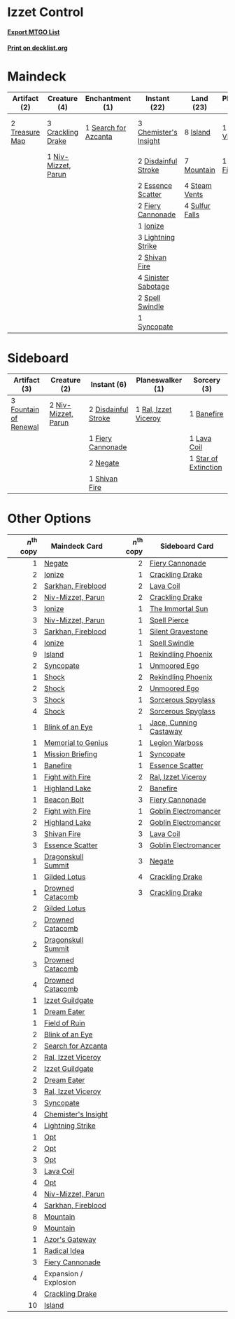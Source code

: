 # Izzet Control

#### [Export MTGO List](../collection/Izzet%20Control/Izzet%20Control.txt)
#### [Print on decklist.org](http://decklist.org/?deckmain=3%09Chemister's%20Insight%0A3%09Crackling%20Drake%0A2%09Disdainful%20Stroke%0A2%09Essence%20Scatter%0A3%09Expansion%20/%20Explosion%0A2%09Fiery%20Cannonade%0A1%09Ionize%0A8%09Island%0A2%09Lava%20Coil%0A3%09Lightning%20Strike%0A7%09Mountain%0A1%09Niv-Mizzet,%20Parun%0A1%09Ral,%20Izzet%20Viceroy%0A1%09Sarkhan,%20Fireblood%0A1%09Search%20for%20Azcanta%0A2%09Shivan%20Fire%0A4%09Sinister%20Sabotage%0A2%09Spell%20Swindle%0A1%09Star%20of%20Extinction%0A4%09Steam%20Vents%0A4%09Sulfur%20Falls%0A1%09Syncopate%0A2%09Treasure%20Map&deckside=1%09Banefire%0A2%09Disdainful%20Stroke%0A1%09Fiery%20Cannonade%0A3%09Fountain%20of%20Renewal%0A1%09Lava%20Coil%0A2%09Negate%0A2%09Niv-Mizzet,%20Parun%0A1%09Ral,%20Izzet%20Viceroy%0A1%09Shivan%20Fire%0A1%09Star%20of%20Extinction)
# Maindeck

|                                      Artifact (2)                                       |                                         Creature (4)                                         |                                        Enchantment (1)                                        |                                          Instant (22)                                          |                                        Land (23)                                        |                                       Planeswalker (2)                                        |                                          Sorcery (3)                                          |      Unknown (3)      |
|-----------------------------------------------------------------------------------------|----------------------------------------------------------------------------------------------|-----------------------------------------------------------------------------------------------|------------------------------------------------------------------------------------------------|-----------------------------------------------------------------------------------------|-----------------------------------------------------------------------------------------------|-----------------------------------------------------------------------------------------------|-----------------------|
|2 [Treasure Map](http://gatherer.wizards.com/Pages/Card/Details.aspx?multiverseid=435410)|3 [Crackling Drake](http://gatherer.wizards.com/Pages/Card/Details.aspx?multiverseid=452913)  |1 [Search for Azcanta](http://gatherer.wizards.com/Pages/Card/Details.aspx?multiverseid=435226)|3 [Chemister's Insight](http://gatherer.wizards.com/Pages/Card/Details.aspx?multiverseid=452782)|8 [Island](http://gatherer.wizards.com/Pages/Card/Details.aspx?multiverseid=439602)      |1 [Ral, Izzet Viceroy](http://gatherer.wizards.com/Pages/Card/Details.aspx?multiverseid=452945)|2 [Lava Coil](http://gatherer.wizards.com/Pages/Card/Details.aspx?multiverseid=452858)         |3 Expansion / Explosion|
|                                                                                         |1 [Niv-Mizzet, Parun](http://gatherer.wizards.com/Pages/Card/Details.aspx?multiverseid=452942)|                                                                                               |2 [Disdainful Stroke](http://gatherer.wizards.com/Pages/Card/Details.aspx?multiverseid=446776)  |7 [Mountain](http://gatherer.wizards.com/Pages/Card/Details.aspx?multiverseid=439604)    |1 [Sarkhan, Fireblood](http://gatherer.wizards.com/Pages/Card/Details.aspx?multiverseid=447290)|1 [Star of Extinction](http://gatherer.wizards.com/Pages/Card/Details.aspx?multiverseid=435315)|                       |
|                                                                                         |                                                                                              |                                                                                               |2 [Essence Scatter](http://gatherer.wizards.com/Pages/Card/Details.aspx?multiverseid=438446)    |4 [Steam Vents](http://gatherer.wizards.com/Pages/Card/Details.aspx?multiverseid=405109) |                                                                                               |                                                                                               |                       |
|                                                                                         |                                                                                              |                                                                                               |2 [Fiery Cannonade](http://gatherer.wizards.com/Pages/Card/Details.aspx?multiverseid=435297)    |4 [Sulfur Falls](http://gatherer.wizards.com/Pages/Card/Details.aspx?multiverseid=241987)|                                                                                               |                                                                                               |                       |
|                                                                                         |                                                                                              |                                                                                               |1 [Ionize](http://gatherer.wizards.com/Pages/Card/Details.aspx?multiverseid=452929)             |                                                                                         |                                                                                               |                                                                                               |                       |
|                                                                                         |                                                                                              |                                                                                               |3 [Lightning Strike](http://gatherer.wizards.com/Pages/Card/Details.aspx?multiverseid=435303)   |                                                                                         |                                                                                               |                                                                                               |                       |
|                                                                                         |                                                                                              |                                                                                               |2 [Shivan Fire](http://gatherer.wizards.com/Pages/Card/Details.aspx?multiverseid=443030)        |                                                                                         |                                                                                               |                                                                                               |                       |
|                                                                                         |                                                                                              |                                                                                               |4 [Sinister Sabotage](http://gatherer.wizards.com/Pages/Card/Details.aspx?multiverseid=452804)  |                                                                                         |                                                                                               |                                                                                               |                       |
|                                                                                         |                                                                                              |                                                                                               |2 [Spell Swindle](http://gatherer.wizards.com/Pages/Card/Details.aspx?multiverseid=435235)      |                                                                                         |                                                                                               |                                                                                               |                       |
|                                                                                         |                                                                                              |                                                                                               |1 [Syncopate](http://gatherer.wizards.com/Pages/Card/Details.aspx?multiverseid=270369)          |                                                                                         |                                                                                               |                                                                                               |                       |


# Sideboard

|                                          Artifact (3)                                          |                                         Creature (2)                                         |                                         Instant (6)                                          |                                       Planeswalker (1)                                        |                                          Sorcery (3)                                          |
|------------------------------------------------------------------------------------------------|----------------------------------------------------------------------------------------------|----------------------------------------------------------------------------------------------|-----------------------------------------------------------------------------------------------|-----------------------------------------------------------------------------------------------|
|3 [Fountain of Renewal](http://gatherer.wizards.com/Pages/Card/Details.aspx?multiverseid=447372)|2 [Niv-Mizzet, Parun](http://gatherer.wizards.com/Pages/Card/Details.aspx?multiverseid=452942)|2 [Disdainful Stroke](http://gatherer.wizards.com/Pages/Card/Details.aspx?multiverseid=446776)|1 [Ral, Izzet Viceroy](http://gatherer.wizards.com/Pages/Card/Details.aspx?multiverseid=452945)|1 [Banefire](http://gatherer.wizards.com/Pages/Card/Details.aspx?multiverseid=397676)          |
|                                                                                                |                                                                                              |1 [Fiery Cannonade](http://gatherer.wizards.com/Pages/Card/Details.aspx?multiverseid=435297)  |                                                                                               |1 [Lava Coil](http://gatherer.wizards.com/Pages/Card/Details.aspx?multiverseid=452858)         |
|                                                                                                |                                                                                              |2 [Negate](http://gatherer.wizards.com/Pages/Card/Details.aspx?multiverseid=447135)           |                                                                                               |1 [Star of Extinction](http://gatherer.wizards.com/Pages/Card/Details.aspx?multiverseid=435315)|
|                                                                                                |                                                                                              |1 [Shivan Fire](http://gatherer.wizards.com/Pages/Card/Details.aspx?multiverseid=443030)      |                                                                                               |                                                                                               |


# Other Options

|*n*<sup>th</sup> copy|                                        Maindeck Card                                         |*n*<sup>th</sup> copy|                                         Sideboard Card                                          |
|--------------------:|----------------------------------------------------------------------------------------------|--------------------:|-------------------------------------------------------------------------------------------------|
|                    1|[Negate](http://gatherer.wizards.com/Pages/Card/Details.aspx?multiverseid=447135)             |                    2|[Fiery Cannonade](http://gatherer.wizards.com/Pages/Card/Details.aspx?multiverseid=435297)       |
|                    2|[Ionize](http://gatherer.wizards.com/Pages/Card/Details.aspx?multiverseid=452929)             |                    1|[Crackling Drake](http://gatherer.wizards.com/Pages/Card/Details.aspx?multiverseid=452913)       |
|                    2|[Sarkhan, Fireblood](http://gatherer.wizards.com/Pages/Card/Details.aspx?multiverseid=447290) |                    2|[Lava Coil](http://gatherer.wizards.com/Pages/Card/Details.aspx?multiverseid=452858)             |
|                    2|[Niv-Mizzet, Parun](http://gatherer.wizards.com/Pages/Card/Details.aspx?multiverseid=452942)  |                    2|[Crackling Drake](http://gatherer.wizards.com/Pages/Card/Details.aspx?multiverseid=452913)       |
|                    3|[Ionize](http://gatherer.wizards.com/Pages/Card/Details.aspx?multiverseid=452929)             |                    1|[The Immortal Sun](http://gatherer.wizards.com/Pages/Card/Details.aspx?multiverseid=439844)      |
|                    3|[Niv-Mizzet, Parun](http://gatherer.wizards.com/Pages/Card/Details.aspx?multiverseid=452942)  |                    1|[Spell Pierce](http://gatherer.wizards.com/Pages/Card/Details.aspx?multiverseid=425876)          |
|                    3|[Sarkhan, Fireblood](http://gatherer.wizards.com/Pages/Card/Details.aspx?multiverseid=447290) |                    1|[Silent Gravestone](http://gatherer.wizards.com/Pages/Card/Details.aspx?multiverseid=439846)     |
|                    4|[Ionize](http://gatherer.wizards.com/Pages/Card/Details.aspx?multiverseid=452929)             |                    1|[Spell Swindle](http://gatherer.wizards.com/Pages/Card/Details.aspx?multiverseid=435235)         |
|                    9|[Island](http://gatherer.wizards.com/Pages/Card/Details.aspx?multiverseid=439602)             |                    1|[Rekindling Phoenix](http://gatherer.wizards.com/Pages/Card/Details.aspx?multiverseid=439768)    |
|                    2|[Syncopate](http://gatherer.wizards.com/Pages/Card/Details.aspx?multiverseid=270369)          |                    1|[Unmoored Ego](http://gatherer.wizards.com/Pages/Card/Details.aspx?multiverseid=452962)          |
|                    1|[Shock](http://gatherer.wizards.com/Pages/Card/Details.aspx?multiverseid=386365)              |                    2|[Rekindling Phoenix](http://gatherer.wizards.com/Pages/Card/Details.aspx?multiverseid=439768)    |
|                    2|[Shock](http://gatherer.wizards.com/Pages/Card/Details.aspx?multiverseid=386365)              |                    2|[Unmoored Ego](http://gatherer.wizards.com/Pages/Card/Details.aspx?multiverseid=452962)          |
|                    3|[Shock](http://gatherer.wizards.com/Pages/Card/Details.aspx?multiverseid=386365)              |                    1|[Sorcerous Spyglass](http://gatherer.wizards.com/Pages/Card/Details.aspx?multiverseid=435407)    |
|                    4|[Shock](http://gatherer.wizards.com/Pages/Card/Details.aspx?multiverseid=386365)              |                    2|[Sorcerous Spyglass](http://gatherer.wizards.com/Pages/Card/Details.aspx?multiverseid=435407)    |
|                    1|[Blink of an Eye](http://gatherer.wizards.com/Pages/Card/Details.aspx?multiverseid=442934)    |                    1|[Jace, Cunning Castaway](http://gatherer.wizards.com/Pages/Card/Details.aspx?multiverseid=435212)|
|                    1|[Memorial to Genius](http://gatherer.wizards.com/Pages/Card/Details.aspx?multiverseid=443131) |                    1|[Legion Warboss](http://gatherer.wizards.com/Pages/Card/Details.aspx?multiverseid=452859)        |
|                    1|[Mission Briefing](http://gatherer.wizards.com/Pages/Card/Details.aspx?multiverseid=452794)   |                    1|[Syncopate](http://gatherer.wizards.com/Pages/Card/Details.aspx?multiverseid=270369)             |
|                    1|[Banefire](http://gatherer.wizards.com/Pages/Card/Details.aspx?multiverseid=397676)           |                    1|[Essence Scatter](http://gatherer.wizards.com/Pages/Card/Details.aspx?multiverseid=438446)       |
|                    1|[Fight with Fire](http://gatherer.wizards.com/Pages/Card/Details.aspx?multiverseid=443007)    |                    2|[Ral, Izzet Viceroy](http://gatherer.wizards.com/Pages/Card/Details.aspx?multiverseid=452945)    |
|                    1|[Highland Lake](http://gatherer.wizards.com/Pages/Card/Details.aspx?multiverseid=451210)      |                    2|[Banefire](http://gatherer.wizards.com/Pages/Card/Details.aspx?multiverseid=397676)              |
|                    1|[Beacon Bolt](http://gatherer.wizards.com/Pages/Card/Details.aspx?multiverseid=452904)        |                    3|[Fiery Cannonade](http://gatherer.wizards.com/Pages/Card/Details.aspx?multiverseid=435297)       |
|                    2|[Fight with Fire](http://gatherer.wizards.com/Pages/Card/Details.aspx?multiverseid=443007)    |                    1|[Goblin Electromancer](http://gatherer.wizards.com/Pages/Card/Details.aspx?multiverseid=425991)  |
|                    2|[Highland Lake](http://gatherer.wizards.com/Pages/Card/Details.aspx?multiverseid=451210)      |                    2|[Goblin Electromancer](http://gatherer.wizards.com/Pages/Card/Details.aspx?multiverseid=425991)  |
|                    3|[Shivan Fire](http://gatherer.wizards.com/Pages/Card/Details.aspx?multiverseid=443030)        |                    3|[Lava Coil](http://gatherer.wizards.com/Pages/Card/Details.aspx?multiverseid=452858)             |
|                    3|[Essence Scatter](http://gatherer.wizards.com/Pages/Card/Details.aspx?multiverseid=438446)    |                    3|[Goblin Electromancer](http://gatherer.wizards.com/Pages/Card/Details.aspx?multiverseid=425991)  |
|                    1|[Dragonskull Summit](http://gatherer.wizards.com/Pages/Card/Details.aspx?multiverseid=420909) |                    3|[Negate](http://gatherer.wizards.com/Pages/Card/Details.aspx?multiverseid=447135)                |
|                    1|[Gilded Lotus](http://gatherer.wizards.com/Pages/Card/Details.aspx?multiverseid=373335)       |                    4|[Crackling Drake](http://gatherer.wizards.com/Pages/Card/Details.aspx?multiverseid=452913)       |
|                    1|[Drowned Catacomb](http://gatherer.wizards.com/Pages/Card/Details.aspx?multiverseid=430633)   |                    3|[Crackling Drake](http://gatherer.wizards.com/Pages/Card/Details.aspx?multiverseid=452913)       |
|                    2|[Gilded Lotus](http://gatherer.wizards.com/Pages/Card/Details.aspx?multiverseid=373335)       |                     |                                                                                                 |
|                    2|[Drowned Catacomb](http://gatherer.wizards.com/Pages/Card/Details.aspx?multiverseid=430633)   |                     |                                                                                                 |
|                    2|[Dragonskull Summit](http://gatherer.wizards.com/Pages/Card/Details.aspx?multiverseid=420909) |                     |                                                                                                 |
|                    3|[Drowned Catacomb](http://gatherer.wizards.com/Pages/Card/Details.aspx?multiverseid=430633)   |                     |                                                                                                 |
|                    4|[Drowned Catacomb](http://gatherer.wizards.com/Pages/Card/Details.aspx?multiverseid=430633)   |                     |                                                                                                 |
|                    1|[Izzet Guildgate](http://gatherer.wizards.com/Pages/Card/Details.aspx?multiverseid=426062)    |                     |                                                                                                 |
|                    1|[Dream Eater](http://gatherer.wizards.com/Pages/Card/Details.aspx?multiverseid=452788)        |                     |                                                                                                 |
|                    1|[Field of Ruin](http://gatherer.wizards.com/Pages/Card/Details.aspx?multiverseid=435415)      |                     |                                                                                                 |
|                    2|[Blink of an Eye](http://gatherer.wizards.com/Pages/Card/Details.aspx?multiverseid=442934)    |                     |                                                                                                 |
|                    2|[Search for Azcanta](http://gatherer.wizards.com/Pages/Card/Details.aspx?multiverseid=435226) |                     |                                                                                                 |
|                    2|[Ral, Izzet Viceroy](http://gatherer.wizards.com/Pages/Card/Details.aspx?multiverseid=452945) |                     |                                                                                                 |
|                    2|[Izzet Guildgate](http://gatherer.wizards.com/Pages/Card/Details.aspx?multiverseid=426062)    |                     |                                                                                                 |
|                    2|[Dream Eater](http://gatherer.wizards.com/Pages/Card/Details.aspx?multiverseid=452788)        |                     |                                                                                                 |
|                    3|[Ral, Izzet Viceroy](http://gatherer.wizards.com/Pages/Card/Details.aspx?multiverseid=452945) |                     |                                                                                                 |
|                    3|[Syncopate](http://gatherer.wizards.com/Pages/Card/Details.aspx?multiverseid=270369)          |                     |                                                                                                 |
|                    4|[Chemister's Insight](http://gatherer.wizards.com/Pages/Card/Details.aspx?multiverseid=452782)|                     |                                                                                                 |
|                    4|[Lightning Strike](http://gatherer.wizards.com/Pages/Card/Details.aspx?multiverseid=435303)   |                     |                                                                                                 |
|                    1|[Opt](http://gatherer.wizards.com/Pages/Card/Details.aspx?multiverseid=435217)                |                     |                                                                                                 |
|                    2|[Opt](http://gatherer.wizards.com/Pages/Card/Details.aspx?multiverseid=435217)                |                     |                                                                                                 |
|                    3|[Opt](http://gatherer.wizards.com/Pages/Card/Details.aspx?multiverseid=435217)                |                     |                                                                                                 |
|                    3|[Lava Coil](http://gatherer.wizards.com/Pages/Card/Details.aspx?multiverseid=452858)          |                     |                                                                                                 |
|                    4|[Opt](http://gatherer.wizards.com/Pages/Card/Details.aspx?multiverseid=435217)                |                     |                                                                                                 |
|                    4|[Niv-Mizzet, Parun](http://gatherer.wizards.com/Pages/Card/Details.aspx?multiverseid=452942)  |                     |                                                                                                 |
|                    4|[Sarkhan, Fireblood](http://gatherer.wizards.com/Pages/Card/Details.aspx?multiverseid=447290) |                     |                                                                                                 |
|                    8|[Mountain](http://gatherer.wizards.com/Pages/Card/Details.aspx?multiverseid=439604)           |                     |                                                                                                 |
|                    9|[Mountain](http://gatherer.wizards.com/Pages/Card/Details.aspx?multiverseid=439604)           |                     |                                                                                                 |
|                    1|[Azor's Gateway](http://gatherer.wizards.com/Pages/Card/Details.aspx?multiverseid=439838)     |                     |                                                                                                 |
|                    1|[Radical Idea](http://gatherer.wizards.com/Pages/Card/Details.aspx?multiverseid=452802)       |                     |                                                                                                 |
|                    3|[Fiery Cannonade](http://gatherer.wizards.com/Pages/Card/Details.aspx?multiverseid=435297)    |                     |                                                                                                 |
|                    4|Expansion / Explosion                                                                         |                     |                                                                                                 |
|                    4|[Crackling Drake](http://gatherer.wizards.com/Pages/Card/Details.aspx?multiverseid=452913)    |                     |                                                                                                 |
|                   10|[Island](http://gatherer.wizards.com/Pages/Card/Details.aspx?multiverseid=439602)             |                     |                                                                                                 |

